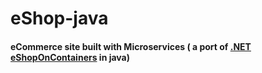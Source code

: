 # eShop-java
#### eCommerce site built with Microservices ( a port of [.NET eShopOnContainers](https://github.com/dotnet-architecture/eShopOnContainers) in java) 
